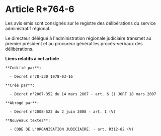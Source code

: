 # Article R*764-6

Les avis émis sont consignés sur le registre des délibérations du service administratif régional.

Le directeur délégué à l'administration régionale judiciaire transmet au premier président et au procureur général les
procès-verbaux des délibérations.

**Liens relatifs à cet article**

	**Codifié par**:

	  - Décret n°78-330 1978-03-16

	**Créé par**:

	  - Décret n°2007-352 du 14 mars 2007 - art. 6 () JORF 18 mars 2007

	**Abrogé par**:

	  - Décret n°2008-522 du 2 juin 2008 - art. 1 (V)

	**Nouveaux textes**:

	  - CODE DE L'ORGANISATION JUDICIAIRE. - art. R312-82 (V)
